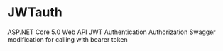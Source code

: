 # JWTauth
ASP.NET Core 5.0 Web API 
JWT Authentication 
Authorization
Swagger modification for calling with bearer token
